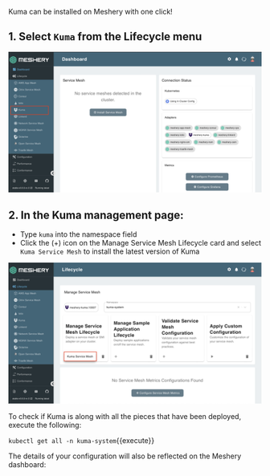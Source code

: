 Kuma can be installed on Meshery with one click! 

## 1. Select `Kuma` from the Lifecycle menu

![Meshery adapter for Kuma](./assets/kuma-adapter.png)

## 2. In the Kuma management page:

- Type `kuma` into the namespace field
- Click the (+) icon on the Manage Service Mesh Lifecycle card and select `Kuma Service Mesh` to install the latest version of Kuma

![Install Kuma using Meshery](./assets/install-kuma.png)

To check if Kuma is along with all the pieces that have been deployed, execute the following:

`kubectl get all -n kuma-system`{{execute}}

The details of your configuration will also be reflected on the Meshery dashboard:

